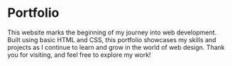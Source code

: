 # Portfolio
This website marks the beginning of my journey into web development. Built using basic HTML and CSS, this portfolio showcases my skills and projects as I continue to learn and grow in the world of web design. Thank you for visiting, and feel free to explore my work!

